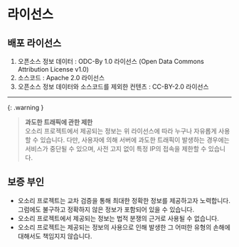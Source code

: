 # 라이선스

## 배포 라이선스
1. 오픈소스 정보 데이터 : ODC-By 1.0 라이선스 (Open Data Commons Attribution License v1.0)
2. 소스코드 : Apache 2.0 라이선스 
3. 오픈소스 정보 데이터와 소스코드를 제외한 컨텐츠 : CC-BY-2.0 라이선스

---

{: .warning }
> **과도한 트래픽에 관한 제한** <br>
오소리 프로젝트에서 제공되는 정보는 위 라이선스에 따라 누구나 자유롭게 사용할 수 있습니다. 다만, 사용자에 의해 서버에 과도한 트래픽이 발생하는 경우에는 서비스가 중단될 수 있으며, 사전 고지 없이 특정 IP의 접속을 제한할 수 있습니다.

## 보증 부인
- 오소리 프로젝트는 교차 검증을 통해 최대한 정확한 정보를 제공하고자 노력합니다. 그럼에도 불구하고 정확하지 않은 정보가 포함되어 있을 수 있습니다.
- 오소리 프로젝트에서 제공되는 정보는 법적 분쟁의 근거로 사용될 수 없습니다.
- 오소리 프로젝트는 제공되는 정보의 사용으로 인해 발생한 그 어떠한 유형의 손해에 대해서도 책임지지 않습니다.
